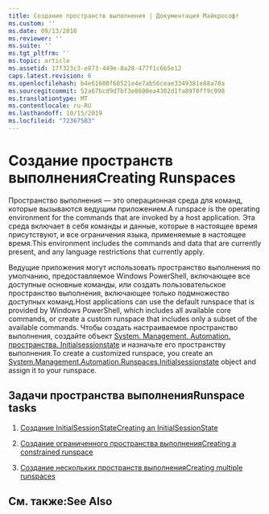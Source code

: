 ```yaml
---
title: Создание пространств выполнения | Документация Майкрософт
ms.custom: ''
ms.date: 09/13/2016
ms.reviewer: ''
ms.suite: ''
ms.tgt_pltfrm: ''
ms.topic: article
ms.assetid: 17f323c3-e873-449e-8a28-477f1c6b5e12
caps.latest.revision: 6
ms.openlocfilehash: b4e61600f68521e4e7ab56ceae3349381e88a70a
ms.sourcegitcommit: 52a67bcd9d7bf3e8600ea4302d1fa8970ff9c998
ms.translationtype: MT
ms.contentlocale: ru-RU
ms.lasthandoff: 10/15/2019
ms.locfileid: "72367583"
---
```

# <a name="creating-runspaces"></a><span data-ttu-id="e35a0-102">Создание пространств выполнения</span><span class="sxs-lookup"><span data-stu-id="e35a0-102">Creating Runspaces</span></span>

<span data-ttu-id="e35a0-103">Пространство выполнения — это операционная среда для команд, которые вызываются ведущим приложением.</span><span class="sxs-lookup"><span data-stu-id="e35a0-103">A runspace is the operating environment for the commands that are invoked by a host application.</span></span> <span data-ttu-id="e35a0-104">Эта среда включает в себя команды и данные, которые в настоящее время присутствуют, и все ограничения языка, применяемые в настоящее время.</span><span class="sxs-lookup"><span data-stu-id="e35a0-104">This environment includes the commands and data that are currently present, and any language restrictions that currently apply.</span></span>

 <span data-ttu-id="e35a0-105">Ведущие приложения могут использовать пространство выполнения по умолчанию, предоставляемое Windows PowerShell, включающее все доступные основные команды, или создать пользовательское пространство выполнения, включающее только подмножество доступных команд.</span><span class="sxs-lookup"><span data-stu-id="e35a0-105">Host applications can use the default runspace that is provided by Windows PowerShell, which includes all available core commands, or create a custom runspace that includes only a subset of the available commands.</span></span> <span data-ttu-id="e35a0-106">Чтобы создать настраиваемое пространство выполнения, создайте объект [System. Management. Automation. пространства. Initialsessionstate](/dotnet/api/System.Management.Automation.Runspaces.InitialSessionState) и назначьте его пространству выполнения.</span><span class="sxs-lookup"><span data-stu-id="e35a0-106">To create a customized runspace, you create an [System.Management.Automation.Runspaces.Initialsessionstate](/dotnet/api/System.Management.Automation.Runspaces.InitialSessionState) object and assign it to your runspace.</span></span>

## <a name="runspace-tasks"></a><span data-ttu-id="e35a0-107">Задачи пространства выполнения</span><span class="sxs-lookup"><span data-stu-id="e35a0-107">Runspace tasks</span></span>

1. [<span data-ttu-id="e35a0-108">Создание InitialSessionState</span><span class="sxs-lookup"><span data-stu-id="e35a0-108">Creating an InitialSessionState</span></span>](./creating-an-initialsessionstate.md)

2. [<span data-ttu-id="e35a0-109">Создание ограниченного пространства выполнения</span><span class="sxs-lookup"><span data-stu-id="e35a0-109">Creating a constrained runspace</span></span>](./creating-a-constrained-runspace.md)

3. [<span data-ttu-id="e35a0-110">Создание нескольких пространств выполнения</span><span class="sxs-lookup"><span data-stu-id="e35a0-110">Creating multiple runspaces</span></span>](./creating-multiple-runspaces.md)

## <a name="see-also"></a><span data-ttu-id="e35a0-111">См. также:</span><span class="sxs-lookup"><span data-stu-id="e35a0-111">See Also</span></span>
